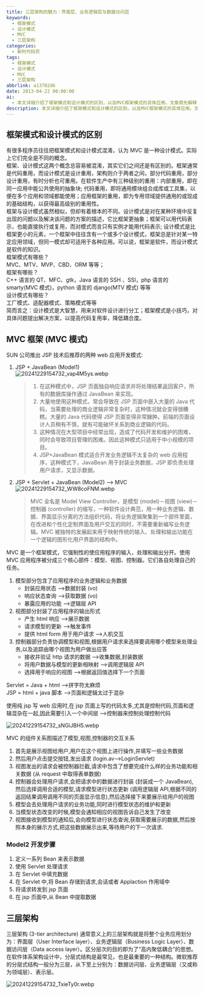 ```yaml
---
title: 三层架构的魅力：界面层、业务逻辑层与数据访问层
keywords:
  - 框架模式
  - 设计模式
  - MVC
  - 三层架构
categories:
  - 新时代码农
tags:
  - 框架模式
  - 设计模式
  - MVC
  - 三层架构
abbrlink: a13702d6
date: 2013-04-22 00:00:00
ai:
  - 本文详细介绍了框架模式和设计模式的区别，以及MVC框架模式的具体应用。文章首先解释了框架和设计模式的定义及其区别，然后重点阐述了MVC框架模式在Web应用开发中的应用，包括Model2开发和三层架构的概念。最后总结了MVC框架的组成部分及其工作流程。
description: 本文详细介绍了框架模式和设计模式的区别，以及MVC框架模式的具体应用。文章首先解释了框架和设计模式的定义及其区别，然后重点阐述了MVC框架模式在Web应用开发中的应用，包括Model2开发和三层架构的概念。最后总结了MVC框架的组成部分及其工作流程。
---
```


## 框架模式和设计模式的区别

有很多程序员往往把框架模式和设计模式混淆，认为 MVC 是一种设计模式。实际上它们完全是不同的概念。  
框架、设计模式这两个概念总容易被混淆，其实它们之间还是有区别的。框架通常是代码重用，而设计模式是设计重用，架构则介于两者之间，部分代码重用，部分设计重用，有时分析也可重用。在软件生产中有三种级别的重用：内部重用，即在同一应用中能公共使用的抽象块; 代码重用，即将通用模块组合成库或工具集，以便在多个应用和领域都能使用；应用框架的重用，即为专用领域提供通用的或现成的基础结构，以获得最高级别的重用性。  
框架与设计模式虽然相似，但却有着根本的不同。设计模式是对在某种环境中反复出现的问题以及解决该问题的方案的描述，它比框架更抽象；框架可以用代码表示，也能直接执行或复用，而对模式而言只有实例才能用代码表示; 设计模式是比框架更小的元素，一个框架中往往含有一个或多个设计模式，框架总是针对某一特定应用领域，但同一模式却可适用于各种应用。可以说，框架是软件，而设计模式是软件的知识。  
框架模式有哪些？  
MVC、MTV、MVP、CBD、ORM 等等；  
框架有哪些？  
C++ 语言的 QT、MFC、gtk，Java 语言的 SSH 、SSI，php 语言的 smarty(MVC 模式)，python 语言的 django(MTV 模式) 等等  
设计模式有哪些？  
工厂模式、适配器模式、策略模式等等  
简而言之：设计模式是大智慧，用来对软件设计进行分工；框架模式是小技巧，对具体问题提出解决方案，以提高代码复用率，降低耦合度。

## MVC 框架 (MVC 模式)

SUN 公司推出 JSP 技术后推荐的两种 web 应用开发模式:

1. JSP + JavaBean (Model1)  
   ![20241229154732_vap4M5ys.webp](https://blog-1258270892.cos.ap-chengdu.myqcloud.com/source/image/20241229154732_vap4M5ys.webp)

   > 1. 在这种模式中，JSP 页面独自响应请求并将处理结果返回客户，所有的数据库操作通过 JavaBean 来实现。
   > 2. 大量地使用这种模式，常会导致在 JSP 页面中嵌入大量的 Java 代码，当需要处理的商业逻辑非常复杂时，这种情况就会变得很糟糕。大量的 Java 代码使得 JSP 页面变得非常臃肿。前端的页面设计人员稍有不慎，就有可能破坏关系到商业逻辑的代码。
   > 3. 这种情况在大型项目中经常出现，造成了代码开发和维护的困难，同时会导致项目管理的困难。因此这种模式只适用于中小规模的项目。
   > 4. JSP+JavaBean 模式适合开发业务逻辑不太复杂的 web 应用程序，这种模式下，JavaBean 用于封装业务数据，JSP 即负责处理用户请求，又显示数据。

2. JSP + Servlet + JavaBean (Model2) --> MVC  
   ![20241229154732_WW8coFNM.webp](https://blog-1258270892.cos.ap-chengdu.myqcloud.com/source/image/20241229154732_WW8coFNM.webp)
   > MVC 全名是 Model View Controller，是模型 (model)－视图 (view)－控制器 (controller) 的缩写，一种软件设计典范，用一种业务逻辑、数据、界面显示分离的方法组织代码，将业务逻辑聚集到一个部件里面，在改进和个性化定制界面及用户交互的同时，不需要重新编写业务逻辑。MVC 被独特的发展起来用于映射传统的输入、处理和输出功能在一个逻辑的图形化用户界面的结构中。

MVC 是一个框架模式，它强制性的使应用程序的输入、处理和输出分开。使用 MVC 应用程序被分成三个核心部件：模型、视图、控制器。它们各自处理自己的任务。

1. 模型部分包含了应用程序的业务逻辑和业务数据
   - 封装应用状态 -->数据封装 (vo)
   - 响应状态查询 -->获取数据 (vo)
   - 暴露应用的功能 -->逻辑层 API
2. 视图部分封装了应用程序的输出形式
   - 产生 html 响应 -->展示数据
   - 请求模型的更新 -->触发事件
   - 提供 html form 用于用户请求 -->人机交互
3. 控制器部分负责协调模型和视图,根据用户请求来选择要调用哪个模型来处理业务,以及追踪由哪个视图为用户做出应答
   - 接收并验证 http 请求的数据 -->收集数据,封装数据
   - 将用户数据与模型的更新相映射 -->调用逻辑层 API
   - 选择用于响应的视图 -->根据返回值选择下一个页面

Servlet = Java + html -->拼字符太麻烦  
JSP = html + java 脚本 -->页面和逻辑太过于混杂

使用纯 jsp 写 web 应用时,在 jsp 页面上写的代码太多,尤其是控制代码,页面和逻辑混杂在一起,因此需要引入一个中间层 -->控制器来控制处理控制代码

![20241229154732_sNGiJBH5.webp](https://blog-1258270892.cos.ap-chengdu.myqcloud.com/source/image/20241229154732_sNGiJBH5.webp)

MVC 的组件关系图描述了模型,视图,控制器的交互关系

1. 首先是展示视图给用户,用户在这个视图上进行操作,并填写一些业务数据
2. 然后用户点击提交按钮,发出请求 (login.av-->LoginServlet)
3. 视图发出的请求会被控制器拦截,请求中包含了想要完成什么样的业务功能和相关数据 (从 request 中取得表单数据)
4. 控制器会处理用户请求,会把请求中的数据进行封装 (封装成一个 JavaBean),然后选择调用合适的模型,请求模型进行状态更新 (调用逻辑层 API,根据不同的返回结果调用调用不同的页面显示信息),然后选择接下来要展示给用户的视图
5. 模型会去处理用户请求的业务功能,同时进行模型状态的维护和更新
6. 当模型状态改变的时候,模型会通知相应的视图告诉自己发生了改变
7. 视图接收到模型的通知后,会向模型进行状态查询,获取需要展示的数据,然后按照本身的展示方式,把这些数据展示出来,等待用户的下一次请求.

### Model2 开发步骤

1. 定义一系列 Bean 来表示数据
2. 使用 Servlet 处理请求
3. 在 Servlet 中填充数据
4. 在 Servlet 中,将 Bean 存储到请求,会话或者 Applaction 作用域中
5. 将请求转发到 jsp 页面
6. 在 jsp 页面中,从 Bean 中提取数据

## 三层架构

三层架构 (3-tier architecture) 通常意义上的三层架构就是将整个业务应用划分为：界面层（User Interface layer）、业务逻辑层（Business Logic Layer）、数据访问层（Data access layer）。区分层次的目的即为了“高内聚低耦合”的思想。在软件体系架构设计中，分层式结构是最常见，也是最重要的一种结构。微软推荐的分层式结构一般分为三层，从下至上分别为：数据访问层、业务逻辑层（又或称为领域层）、表示层。

![20241229154732_TxieTy0r.webp](https://blog-1258270892.cos.ap-chengdu.myqcloud.com/source/image/20241229154732_TxieTy0r.webp)
